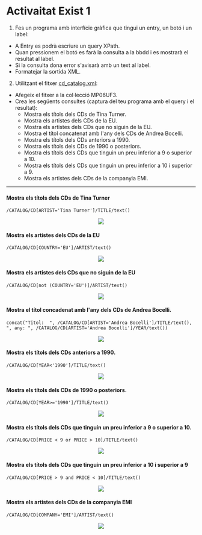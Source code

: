 # Activaitat Exist 1

1. Fes un programa amb interfície gràfica que tingui un entry, un botó i un label:
  - A Entry es podrà escriure un query XPath.
  - Quan pressionem el botó es farà la consulta a la bbdd i es mostrarà el resultat al label.
  - Si la consulta dona error s'avisarà amb un text al label.
  - Formatejar la sortida XML.

2. Utilitzant el fitxer [cd_catalog.xml](cd_catalog.xml):
  - Afegeix el fitxer a la col·lecció MP06UF3.
  - Crea les següents consultes (captura del teu programa amb el query i el resultat):
    - Mostra els títols dels CDs de Tina Turner.
    - Mostra els artistes dels CDs de la EU.
    - Mostra els artistes dels CDs que no siguin de la EU.
    - Mostra el títol concatenat amb l'any dels CDs de Andrea Bocelli.
    - Mostra els títols dels CDs anteriors a 1990.
    - Mostra els títols dels CDs de 1990 o posteriors.
    - Mostra els títols dels CDs que tinguin un preu inferior a 9 o superior a 10.
    - Mostra els títols dels CDs que tinguin un preu inferior a 10 i superior a 9.
    - Mostra els artistes dels CDs de la companyia EMI.

---
<h4>Mostra els títols dels CDs de Tina Turner</h4>

~~~
/CATALOG/CD[ARTIST='Tina Turner']/TITLE/text()
~~~
<p align="center">
 <img src="https://user-images.githubusercontent.com/91154202/217892425-501b52d9-c6da-495f-be78-e9ac3ea88993.png"/>
</p>


<h4>Mostra els artistes dels CDs de la EU</h4>

~~~
/CATALOG/CD[COUNTRY='EU']/ARTIST/text()
~~~
<p align="center">
 <img src="https://user-images.githubusercontent.com/91154202/217892559-4888061b-ca1c-43b0-b66a-9a98f85b42f0.png"/>
</p>


<h4>Mostra els artistes dels CDs que no siguin de la EU</h4>

~~~
/CATALOG/CD[not (COUNTRY='EU')]/ARTIST/text()
~~~
<p align="center">
 <img src="https://user-images.githubusercontent.com/91154202/217893036-55517e8b-4495-488e-9128-f97b022e619f.png"/>
</p>


<h4>Mostra el títol concadenat amb l'any dels CDs de Andrea Bocelli.</h4>

~~~
concat("Titol:  ", /CATALOG/CD[ARTIST='Andrea Bocelli']/TITLE/text(), ", any: ", /CATALOG/CD[ARTIST='Andrea Bocelli']/YEAR/text())
~~~
<p align="center">
 <img src="https://user-images.githubusercontent.com/91154202/217893557-764f722c-f7fd-4f46-9978-038116060095.png"/>
</p>


<h4>Mostra els títols dels CDs anteriors a 1990.</h4>

~~~
/CATALOG/CD[YEAR<'1990']/TITLE/text()
~~~
<p align="center">
 <img src="https://user-images.githubusercontent.com/91154202/217893703-dba95e7d-a50d-4ba6-8d51-c8d6339781e2.png"/>
</p>


<h4>Mostra els títols dels CDs de 1990 o posteriors.</h4>

~~~
/CATALOG/CD[YEAR>='1990']/TITLE/text()
~~~
<p align="center">
 <img src="https://user-images.githubusercontent.com/91154202/217893840-301a1c40-233f-401e-8bcd-c5f368d949e0.png"/>
</p>


<h4>Mostra els títols dels CDs que tinguin un preu inferior a 9 o superior a 10.</h4>

~~~
/CATALOG/CD[PRICE < 9 or PRICE > 10]/TITLE/text()
~~~
<p align="center">
 <img src="https://user-images.githubusercontent.com/91154202/217893935-3835ab84-0b12-40bb-9d0c-5a0635938eb6.png"/>
</p>


<h4>Mostra els títols dels CDs que tinguin un preu inferior a 10 i superior a 9</h4>

~~~
/CATALOG/CD[PRICE > 9 and PRICE < 10]/TITLE/text()
~~~
<p align="center">
 <img src="https://user-images.githubusercontent.com/91154202/217894024-d3044716-0de7-40f2-b719-f67c687900d2.png"/>
</p>


<h4>Mostra els artistes dels CDs de la companyia EMI</h4>

~~~
/CATALOG/CD[COMPANY='EMI']/ARTIST/text()
~~~
<p align="center">
 <img src="https://user-images.githubusercontent.com/91154202/217894092-30271ad6-8bb1-412b-9cf9-43b28d53834f.png"/>
</p>

